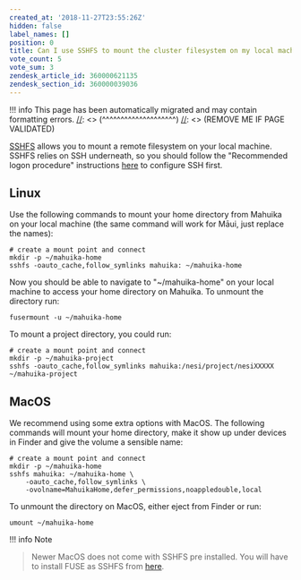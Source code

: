 ```yaml
---
created_at: '2018-11-27T23:55:26Z'
hidden: false
label_names: []
position: 0
title: Can I use SSHFS to mount the cluster filesystem on my local machine?
vote_count: 5
vote_sum: 3
zendesk_article_id: 360000621135
zendesk_section_id: 360000039036
---
```




[//]: <> (REMOVE ME IF PAGE VALIDATED)
[//]: <> (vvvvvvvvvvvvvvvvvvvv)
!!! info
    This page has been automatically migrated and may contain formatting errors.
[//]: <> (^^^^^^^^^^^^^^^^^^^^)
[//]: <> (REMOVE ME IF PAGE VALIDATED)

[SSHFS](https://github.com/libfuse/sshfs) allows you to mount a remote
filesystem on your local machine. SSHFS relies on SSH underneath, so you
should follow the "Recommended logon procedure" instructions
[here](https://support.nesi.org.nz/hc/en-gb/articles/360000161315-Logging-in-to-the-HPCs)
to configure SSH first.

## Linux

Use the following commands to mount your home directory from Mahuika on
your local machine (the same command will work for Māui, just replace
the names):

``` line-numbers
# create a mount point and connect
mkdir -p ~/mahuika-home
sshfs -oauto_cache,follow_symlinks mahuika: ~/mahuika-home
```

Now you should be able to navigate to "~/mahuika-home" on your local
machine to access your home directory on Mahuika. To unmount the
directory run:

``` line-numbers
fusermount -u ~/mahuika-home
```

To mount a project directory, you could run:

``` line-numbers
# create a mount point and connect
mkdir -p ~/mahuika-project
sshfs -oauto_cache,follow_symlinks mahuika:/nesi/project/nesiXXXXX ~/mahuika-project
```

## MacOS

We recommend using some extra options with MacOS. The following commands
will mount your home directory, make it show up under devices in Finder
and give the volume a sensible name:

``` line-numbers
# create a mount point and connect
mkdir -p ~/mahuika-home
sshfs mahuika: ~/mahuika-home \
    -oauto_cache,follow_symlinks \
    -ovolname=MahuikaHome,defer_permissions,noappledouble,local 
```

To unmount the directory on MacOS, either eject from Finder or run:

``` line-numbers
umount ~/mahuika-home
```
!!! info Note
>
> Newer MacOS does not come with SSHFS pre installed. You will have to
> install FUSE as SSHFS from [here](https://osxfuse.github.io/).
